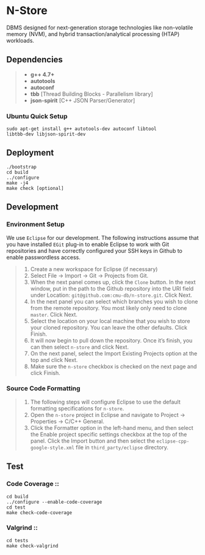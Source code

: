 # N-Store 
DBMS designed for next-generation storage technologies like non-volatile memory (NVM), and hybrid transaction/analytical processing (HTAP) workloads.

## Dependencies

> - **g++ 4.7+** 
> - **autotools** 
> - **autoconf** 
> - **tbb** [Thread Building Blocks - Parallelism library]
> - **json-spirit** [C++ JSON Parser/Generator]

###	Ubuntu Quick Setup
    sudo apt-get install g++ autotools-dev autoconf libtool 
    libtbb-dev libjson-spirit-dev

## Deployment

    ./bootstrap
    cd build
    ../configure  
    make -j4
    make check [optional]

## Development        

###  Environment Setup 

We use `Eclipse` for our development. The following instructions assume that you have installed `EGit` plug-in to enable Eclipse to work with Git repositories and have correctly configured your SSH keys in Github to enable passwordless access.

> 1.    Create a new workspace for Eclipse (if necessary)
> 2.    Select File -> Import -> Git -> Projects from Git.
> 3.    When the next panel comes up, click the `Clone` button. In the next window, put in the path to the Github repository into the URI
> field under Location:    `git@github.com:cmu-db/n-store.git`. Click
> Next.
> 4.    In the next panel you can select which branches you wish to clone from the remote repository. You most likely only need to clone
> `master`. Click Next.
> 5.    Select the location on your local machine that you wish to store your cloned repository. You can leave the other defaults. Click
> Finish.
> 6.   It will now begin to pull down the repository. Once it’s finish, you can then select `n-store` and click Next.
> 7.    On the next panel, select the Import Existing Projects option at the top and click Next.
> 8.    Make sure the `n-store` checkbox is checked on the next page and click Finish.

### Source Code Formatting

> 1. The following steps will configure Eclipse to use the default formatting specifications for `n-store`.
> 2. Open the `n-store` project in Eclipse and navigate to Project ->  Properties ->  C/C++ General.
> 3. Click the Formatter option in the left-hand menu, and then select the Enable project specific settings checkbox at the top of the panel.
> Click the Import button and then select the `eclipse-cpp-google-style.xml` file in `third_party/eclipse` directory.

## Test

### Code Coverage ::

    cd build
    ../configure --enable-code-coverage
    cd test
    make check-code-coverage

### Valgrind ::

    cd tests
    make check-valgrind
